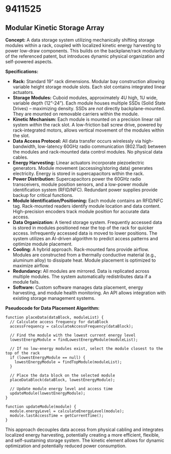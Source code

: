 # 9411525

## Modular Kinetic Storage Array

**Concept:** A data storage system utilizing mechanically shifting storage modules within a rack, coupled with localized kinetic energy harvesting to power low-draw components. This builds on the backplane/rack modularity of the referenced patent, but introduces dynamic physical organization and self-powered aspects.

**Specifications:**

*   **Rack:** Standard 19” rack dimensions. Modular bay construction allowing variable height storage module slots. Each slot contains integrated linear actuators.
*   **Storage Modules:** Cuboid modules, approximately 4U high, 1U wide, variable depth (12”-24”). Each module houses multiple SSDs (Solid State Drives) – maximizing density.  SSDs are *not* directly backplane-mounted. They are mounted on removable carriers within the module.
*   **Kinetic Mechanism:**  Each module is mounted on a precision linear rail system *within* the rack slot.  A low-friction ball screw drive, powered by rack-integrated motors, allows vertical movement of the modules within the slot.
*   **Data Access Protocol:**  All data transfer occurs wirelessly via high-bandwidth, low-latency 60GHz radio communication (802.11ad) between the modules and rack-mounted data control modules.  No physical data cables.
*   **Energy Harvesting:** Linear actuators incorporate piezoelectric generators.  Module movement (accessing/storing data) generates electricity. Energy is stored in supercapacitors within the rack.
*   **Power Distribution:**  Supercapacitors power the 60GHz radio transceivers, module position sensors, and a low-power module identification system (RFID/NFC).  Redundant power supplies provide backup for critical functions.
*   **Module Identification/Positioning:** Each module contains an RFID/NFC tag. Rack-mounted readers identify module location and data content.  High-precision encoders track module position for accurate data access.
*   **Data Organization:** A tiered storage system. Frequently accessed data is stored in modules positioned near the top of the rack for quicker access. Infrequently accessed data is moved to lower positions. The system utilizes an AI-driven algorithm to predict access patterns and optimize module placement.
*   **Cooling:**  A hybrid approach.  Rack-mounted fans provide airflow.  Modules are constructed from a thermally conductive material (e.g., aluminum alloy) to dissipate heat.  Module placement is optimized to maximize airflow.
*   **Redundancy:**  All modules are mirrored.  Data is replicated across multiple modules.  The system automatically redistributes data if a module fails.
*   **Software:** Custom software manages data placement, energy harvesting, and module health monitoring.  An API allows integration with existing storage management systems.

**Pseudocode for Data Placement Algorithm:**

```
function placeData(dataBlock, moduleList) {
  // Calculate access frequency for dataBlock
  accessFrequency = calculateAccessFrequency(dataBlock);

  // Find the module with the lowest current energy level
  lowestEnergyModule = findLowestEnergyModule(moduleList);

  // If no low-energy modules exist, select the module closest to the top of the rack
  if (lowestEnergyModule == null) {
    lowestEnergyModule = findTopModule(moduleList);
  }

  // Place the data block on the selected module
  placeDataBlock(dataBlock, lowestEnergyModule);

  // Update module energy level and access time
  updateModule(lowestEnergyModule);
}

function updateModule(module) {
  module.energyLevel = calculateEnergyLevel(module);
  module.lastAccessTime = getCurrentTime();
}
```

This approach decouples data access from physical cabling and integrates localized energy harvesting, potentially creating a more efficient, flexible, and self-sustaining storage system.  The kinetic element allows for dynamic optimization and potentially reduced power consumption.